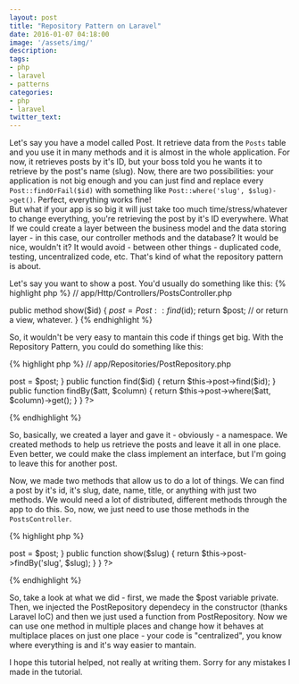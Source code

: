 ```yaml
---
layout: post
title: "Repository Pattern on Laravel"
date: 2016-01-07 04:18:00
image: '/assets/img/'
description:
tags:
- php
- laravel
- patterns
categories:
- php
- laravel
twitter_text:
---
```


Let's say you have a model called Post. It retrieve data from the ```Posts``` table and you use it in many methods and it is almost in the whole application. For now, it retrieves posts by it's ID, but your boss told you he wants it to retrieve by the post's name (slug). Now, there are two possibilities: your application is not big enough and you can just find and replace every ```Post::findOrFail($id)``` with something like ```Post::where('slug', $slug)->get()```. Perfect, everything works fine!  
But what if your app is so big it will just take too much time/stress/whatever to change everything, you're retrieving the post by it's ID everywhere. What If we could create a layer between the business model and the data storing layer - in this case, our controller methods and the database? It would be nice, wouldn't it? It would avoid - between other things - duplicated code, testing, uncentralized code, etc. That's kind of what the repository pattern is about. 

Let's say you want to show a post. You'd usually do something like this:
{% highlight php %}
// app/Http/Controllers/PostsController.php

public method show($id) {
	$post = Post::find($id);
	return $post;
	// or return a view, whatever.
}
{% endhighlight %}

So, it wouldn't be very easy to mantain this code if things get big. With the Repository Pattern, you could do something like this:

{% highlight php %}
// app/Repositories/PostRepository.php

<?php

namespace App\Repositories;

use App\Post;

class PostRepository
{

	public function __construct(Post $post)
	{
	    $this->post = $post;
	}

	public function find($id)
	{
		return $this->post->find($id);
	}

	public function findBy($att, $column)
	{
		return $this->post->where($att, $column)->get();
	}
}

?>
{% endhighlight %}

So, basically, we created a layer and gave it - obviously - a namespace. We created methods to help us retrieve the posts and leave it all in one place. Even better, we could make the class implement an interface, but I'm going to leave this for another post.

Now, we made two methods that allow us to do a lot of things. We can find a post by it's id, it's slug, date, name, title, or anything with just two methods. We would need a lot of distributed, different methods through the app to do this. So, now, we just need to use those methods in the ```PostsController```.

{% highlight php %}
<?php

namespace App\Http\Controllers;

use App\Repositories\PostRepository;

class PostsController
{
	private $post;

	public function __construct(PostRepository $post)
	{
		$this->post = $post;
	}

	public function show($slug)
	{
		return $this->post->findBy('slug', $slug);
	}
}
?>

{% endhighlight %}

So, take a look at what we did - first, we made the $post variable private. Then, we injected the PostRepository dependecy in the constructor (thanks Laravel IoC) and then we just used a function from PostRepository. Now we can use one method in multiple places and change how it behaves at multiplace places on just one place - your code is "centralized", you know where everything is and it's way easier to mantain. 

I hope this tutorial helped, not really at writing them. Sorry for any mistakes I made in the tutorial.